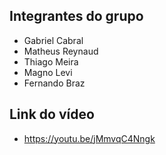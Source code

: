 ## Integrantes do grupo
- Gabriel Cabral
- Matheus Reynaud
- Thiago Meira
- Magno Levi
- Fernando Braz

## Link do vídeo
- https://youtu.be/jMmvqC4Nngk

